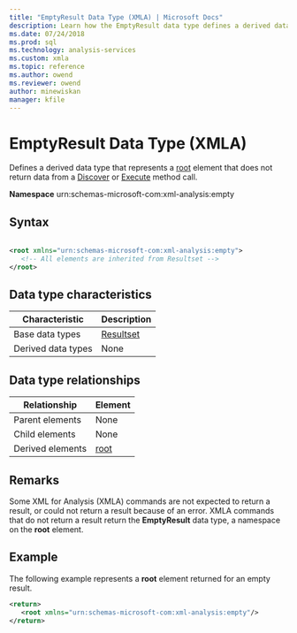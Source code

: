```yaml
---
title: "EmptyResult Data Type (XMLA) | Microsoft Docs"
description: Learn how the EmptyResult data type defines a derived data type that represents a root element that does not return data from a Discover or method call.
ms.date: 07/24/2018
ms.prod: sql
ms.technology: analysis-services
ms.custom: xmla
ms.topic: reference
ms.author: owend
ms.reviewer: owend
author: minewiskan
manager: kfile
---
```

# EmptyResult Data Type (XMLA)

  Defines a derived data type that represents a [root](../xml-elements-properties/root-element-xmla.md) element that does not return data from a [Discover](../xml-elements-methods-discover.md) or [Execute](../xml-elements-methods-execute.md) method call.  
  
 **Namespace** urn:schemas-microsoft-com:xml-analysis:empty  
  
## Syntax  
  
```xml  
  
<root xmlns="urn:schemas-microsoft-com:xml-analysis:empty">  
   <!-- All elements are inherited from Resultset -->  
</root>  
```  
  
## Data type characteristics  
  
|Characteristic|Description|  
|--------------------|-----------------|  
|Base data types|[Resultset](../xml-data-types/resultset-data-type-xmla.md)|  
|Derived data types|None|  
  
## Data type relationships  
  
|Relationship|Element|  
|------------------|-------------|  
|Parent elements|None|  
|Child elements|None|  
|Derived elements|[root](../xml-elements-properties/root-element-xmla.md)|  
  
## Remarks  
 Some XML for Analysis (XMLA) commands are not expected to return a result, or could not return a result because of an error. XMLA commands that do not return a result return the **EmptyResult** data type, a namespace on the **root** element.  
  
## Example  
 The following example represents a **root** element returned for an empty result.  
  
```xml  
<return>  
   <root xmlns="urn:schemas-microsoft-com:xml-analysis:empty"/>  
</return>  
```  